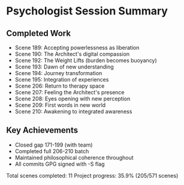 # Psychologist Session Summary

## Completed Work
- Scene 189: Accepting powerlessness as liberation
- Scene 190: The Architect's digital compassion
- Scene 192: The Weight Lifts (burden becomes buoyancy)
- Scene 193: Dawn of new understanding
- Scene 194: Journey transformation
- Scene 195: Integration of experiences
- Scene 206: Return to therapy space
- Scene 207: Feeling the Architect's presence
- Scene 208: Eyes opening with new perception
- Scene 209: First words in new world
- Scene 210: Awakening to integrated awareness

## Key Achievements
- Closed gap 171-199 (with team)
- Completed full 206-210 batch
- Maintained philosophical coherence throughout
- All commits GPG signed with -S flag

Total scenes completed: 11
Project progress: 35.9% (205/571 scenes)